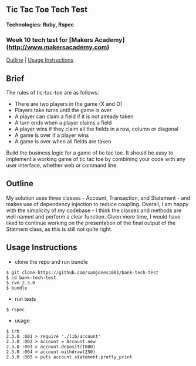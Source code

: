## Tic Tac Toe Tech Test
#### Technologies: Ruby, Rspec
### Week 10 tech test for [Makers Academy] (http://www.makersacademy.com)
[Outline](#outline) | [Usage Instructions](#usage-instructions) 

## Brief
The rules of tic-tac-toe are as follows:

* There are two players in the game (X and O)
* Players take turns until the game is over
* A player can claim a field if it is not already taken
* A turn ends when a player claims a field
* A player wins if they claim all the fields in a row, column or diagonal
* A game is over if a player wins
* A game is over when all fields are taken

Build the business logic for a game of tic tac toe. It should be easy to implement a working game of tic tac toe by combining your code with any user interface, whether web or command line. 

## Outline
My solution uses three classes - Account, Transaction, and Statement - and makes use of dependency injection to reduce coupling.  Overall, I am happy with the simplicity of my codebase - I think the classes and methods are well named and perform a clear function.  Given more time, I would have liked to continue working on the presentation of the final output of the Statment class, as this is still not quite right.

## Usage Instructions
* clone the repo and run bundle
```shell
$ git clone https://github.com/samjones1001/bank-tech-test
$ cd bank-tech-test
$ rvm 2.3.0
$ bundle
```
* run tests
```shell
$ rspec
```
* usage 
```shell
$ irb
2.3.0 :001 > require './lib/account'
2.3.0 :002 > account = Account.new
2.3.0 :003 > account.deposit(1000)
2.3.0 :004 > account.withdraw(250)
2.3.0 :005 > puts account.statement.pretty_print
```
